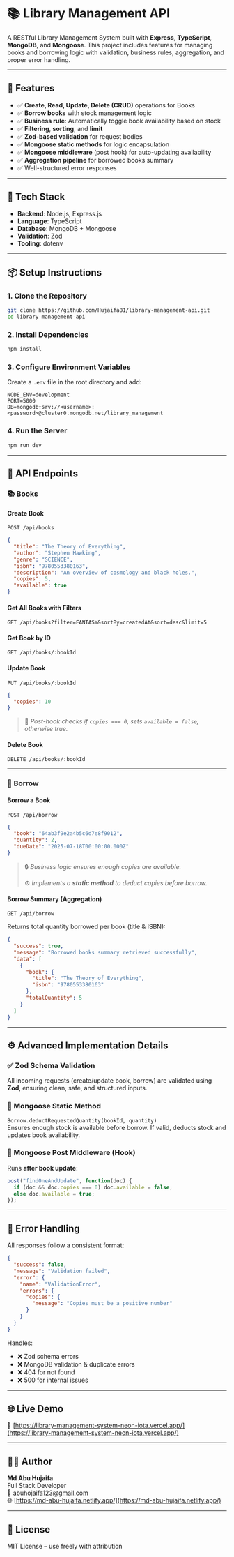 # 📚 Library Management API

A RESTful Library Management System built with **Express**, **TypeScript**, **MongoDB**, and **Mongoose**. This project includes features for managing books and borrowing logic with validation, business rules, aggregation, and proper error handling.

---

## 🚀 Features

- ✅ **Create, Read, Update, Delete (CRUD)** operations for Books
- ✅ **Borrow books** with stock management logic
- ✅ **Business rule**: Automatically toggle book availability based on stock
- ✅ **Filtering**, **sorting**, and **limit**
- ✅ **Zod-based validation** for request bodies
- ✅ **Mongoose static methods** for logic encapsulation
- ✅ **Mongoose middleware** (post hook) for auto-updating availability
- ✅ **Aggregation pipeline** for borrowed books summary
- ✅ Well-structured error responses

---

## 🔧 Tech Stack

- **Backend**: Node.js, Express.js
- **Language**: TypeScript
- **Database**: MongoDB + Mongoose
- **Validation**: Zod
- **Tooling**: dotenv

---

## 📦 Setup Instructions

### 1. Clone the Repository
```bash
git clone https://github.com/Hujaifa81/library-management-api.git
cd library-management-api
```

### 2. Install Dependencies
```bash
npm install
```

### 3. Configure Environment Variables

Create a `.env` file in the root directory and add:

```env
NODE_ENV=development
PORT=5000
DB=mongodb+srv://<username>:<password>@cluster0.mongodb.net/library_management
```

### 4. Run the Server

```bash
npm run dev
```

---

## 🔄 API Endpoints

### 📚 Books

#### Create Book

`POST /api/books`

```json
{
  "title": "The Theory of Everything",
  "author": "Stephen Hawking",
  "genre": "SCIENCE",
  "isbn": "9780553380163",
  "description": "An overview of cosmology and black holes.",
  "copies": 5,
  "available": true
}
```

#### Get All Books with Filters

`GET /api/books?filter=FANTASY&sortBy=createdAt&sort=desc&limit=5`

#### Get Book by ID

`GET /api/books/:bookId`

#### Update Book

`PUT /api/books/:bookId`

```json
{
  "copies": 10
}
```

> 📌 *Post-hook checks if `copies === 0`, sets `available = false`, otherwise true.*

#### Delete Book

`DELETE /api/books/:bookId`

---

### 📖 Borrow

#### Borrow a Book

`POST /api/borrow`

```json
{
  "book": "64ab3f9e2a4b5c6d7e8f9012",
  "quantity": 2,
  "dueDate": "2025-07-18T00:00:00.000Z"
}
```

> 🔒 *Business logic ensures enough copies are available.*
>
> ⚙️ *Implements a **static method** to deduct copies before borrow.*

#### Borrow Summary (Aggregation)

`GET /api/borrow`

Returns total quantity borrowed per book (title & ISBN):

```json
{
  "success": true,
  "message": "Borrowed books summary retrieved successfully",
  "data": [
    {
      "book": {
        "title": "The Theory of Everything",
        "isbn": "9780553380163"
      },
      "totalQuantity": 5
    }
  ]
}
```

---

## ⚙️ Advanced Implementation Details

### ✅ Zod Schema Validation

All incoming requests (create/update book, borrow) are validated using **Zod**, ensuring clean, safe, and structured inputs.

### 🧠 Mongoose Static Method

`Borrow.deductRequestedQuantity(bookId, quantity)`  
Ensures enough stock is available before borrow. If valid, deducts stock and updates book availability.

### 🧩 Mongoose Post Middleware (Hook)

Runs **after book update**:

```ts
post("findOneAndUpdate", function(doc) {
  if (doc && doc.copies === 0) doc.available = false;
  else doc.available = true;
});
```

---

## 🚫 Error Handling

All responses follow a consistent format:

```json
{
  "success": false,
  "message": "Validation failed",
  "error": {
    "name": "ValidationError",
    "errors": {
      "copies": {
        "message": "Copies must be a positive number"
      }
    }
  }
}
```

Handles:

- ❌ Zod schema errors
- ❌ MongoDB validation & duplicate errors
- ❌ 404 for not found
- ❌ 500 for internal issues

---

## 🌐 Live Demo

🔗 [https://library-management-system-neon-iota.vercel.app/](https://library-management-system-neon-iota.vercel.app/)

---

## 👨‍💻 Author

**Md Abu Hujaifa**  
Full Stack Developer  
📧 abuhojaifa123@gmail.com  
🌐 [https://md-abu-hujaifa.netlify.app/](https://md-abu-hujaifa.netlify.app/)

---

## 📄 License

MIT License – use freely with attribution